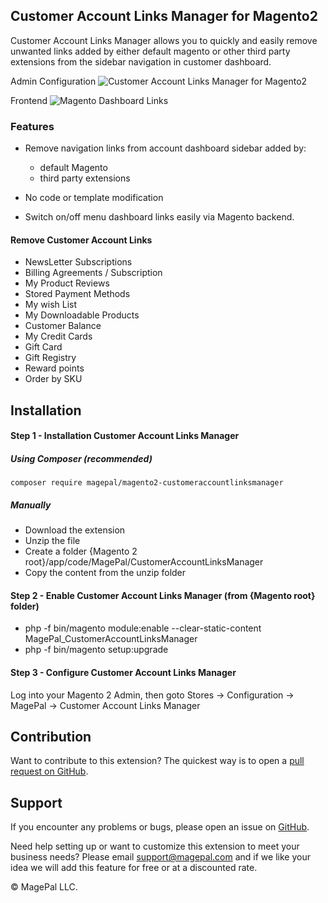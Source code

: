 ## Customer Account Links Manager for Magento2
Customer Account Links Manager allows you to quickly and easily remove unwanted links added by either default magento or other third party extensions from the sidebar navigation in customer dashboard.

Admin Configuration
![Customer Account Links Manager for Magento2](https://image.ibb.co/b8PfYH/Customer_Account_Links_Manager_for_Magento2.png)

Frontend
![Magento Dashboard Links](https://image.ibb.co/b8PfYH/Customer_Account_Links_Manager_for_Magento2.gif)

### Features
 - Remove navigation links from account dashboard sidebar added by:
   - default Magento 
   - third party extensions
   
 - No code or template modification 
 
 - Switch on/off menu dashboard links easily via Magento backend.
 
 #### Remove Customer Account Links
 - NewsLetter Subscriptions
 - Billing Agreements / Subscription
 - My Product Reviews
 - Stored Payment Methods
 - My wish List
 - My Downloadable Products
 - Customer Balance
 - My Credit Cards
 - Gift Card
 - Gift Registry
 - Reward points
 - Order by SKU

## Installation

#### Step 1 - Installation Customer Account Links Manager

##### Using Composer  (recommended)

```
composer require magepal/magento2-customeraccountlinksmanager
```

##### Manually
 * Download the extension
 * Unzip the file
 * Create a folder {Magento 2 root}/app/code/MagePal/CustomerAccountLinksManager
 * Copy the content from the unzip folder

#### Step 2 - Enable Customer Account Links Manager (from {Magento root} folder)
 * php -f bin/magento module:enable --clear-static-content MagePal_CustomerAccountLinksManager
 * php -f bin/magento setup:upgrade

#### Step 3 - Configure Customer Account Links Manager

Log into your Magento 2 Admin, then goto Stores -> Configuration -> MagePal -> Customer Account Links Manager

Contribution
---
Want to contribute to this extension? The quickest way is to open a [pull request on GitHub](https://help.github.com/articles/using-pull-requests).


Support
---
If you encounter any problems or bugs, please open an issue on [GitHub](https://github.com/magepal/magento2-customeraccountlinksmanager/issues).

Need help setting up or want to customize this extension to meet your business needs? Please email support@magepal.com and if we like your idea we will add this feature for free or at a discounted rate.

© MagePal LLC.
